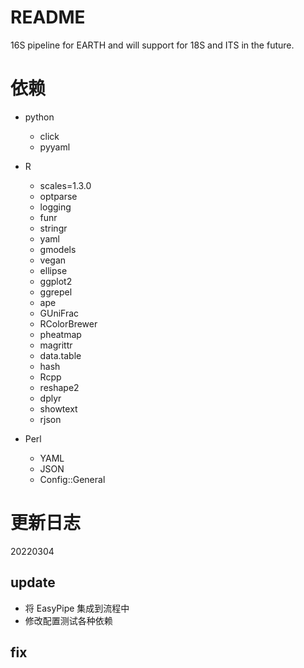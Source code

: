 # README

16S pipeline for EARTH and will support for 18S and ITS in the future.

# 依赖

- python
  - click
  - pyyaml

- R
  - scales=1.3.0
  - optparse
  - logging
  - funr
  - stringr
  - yaml
  - gmodels
  - vegan
  - ellipse
  - ggplot2
  - ggrepel
  - ape
  - GUniFrac
  - RColorBrewer
  - pheatmap
  - magrittr
  - data.table
  - hash
  - Rcpp
  - reshape2
  - dplyr
  - showtext
  - rjson

- Perl
  - YAML
  - JSON
  - Config::General

# 更新日志

20220304

## update

- 将 EasyPipe 集成到流程中
- 修改配置测试各种依赖

## fix
